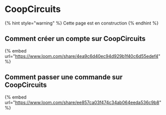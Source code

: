# CoopCircuits

{% hint style="warning" %}
Cette page est en construction 
{% endhint %}

## Comment créer un compte sur CoopCircuits 

{% embed url="https://www.loom.com/share/4ea9c6d40ec94d929b1f40c6d55edef4" %}



## Comment passer une commande sur CoopCircuits 

{% embed url="https://www.loom.com/share/ee857ca03f474c34ab064eeda536c9b8" %}



